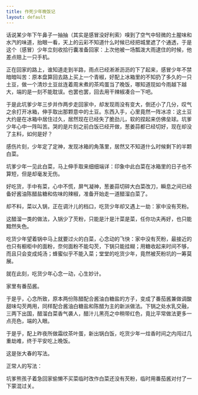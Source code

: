 ```yaml
---
title: 作死少年晚饭记
layout: default
---
```


话说某少年下午鼻子一抽抽（其实是感冒没好利索）嗅到了空气中轻微的土腥味和水汽的味道，抬眼一看，天上的云彩不知道什么时候已经把城里遮了个通透，于是这个（感冒）少年立刻收拾行囊准备回家：上次他被一场瓢泼大雨逮住的时候，他差点赔上一只手机。

正在回家的路上，谁知道走到半路，雨点已经淅淅沥沥的下了起来，感冒少年不禁暗暗叫苦：原本盘算回去路上买上一个青椒，好配上冰箱里的不知扔了多久的一只土豆，做一个清炒土豆丝连着周末煮的茶鸡蛋当了晚饭，哪知道现如今雨越下越大，端的是一刻不能耽误。也罢也罢，回去用干辣椒凑合一下吧。

于是此坑爹少年三步并作两步走回家中，却发现雨没有变大，倒还小了几分，叹气之余打开冰箱，伸手取出那颗意中的土豆。东西入手，心里竟然一阵冰凉：这土豆大约是在冰箱中居住过久，居然现在已经失了脆劲儿，软的捏起来仿佛垒球。坑爹少年心中一阵叫苦。哭的是片刻之前白饭已经开做，葱姜蒜都已经切好，现在却没了主料，如何是好？

感伤片刻，少年定了定神，发现冰箱的角落里，居然又不知道什么时候剩下的半颗白菜。

坑爹少年一见此白菜，马上伸手取来细细端详：印象中此白菜在冰箱里的日子也不算短，但是却毫发无伤。

好吃货，手中有菜，心中不慌，屏气凝神，葱姜蒜切碎大白菜改刀，瞬息之间已经备好酱油陈醋盐糖和佐味的辣椒，准备开始走一道醋溜白菜了。

却不料，菜以入锅，正在调汁儿的档口，吃货少年却又遇上一劫：家中没有芡粉。

这醋溜一类的做法，入锅少了芡粉，只能是汁是汁菜是菜，任你功夫再好，也只能黯然失色。

吃货少年望着锅中马上就要过火的白菜，心念动的飞快：家中没有芡粉，最接近的也只有橱柜中的面粉，奈何面粉不能勾芡，下锅只能挂糊；用糖收起来时间不够，而且只会变成炖汤；蜂蜜似乎不能入菜；堂堂的吃货少年，竟然被芡粉坑的一筹莫展。

就在此刻，吃货少年心念一动，心生妙计。

家里有番茄酱。

于是乎，心念所致，原本两份陈醋配合酱油白糖盐的方子，变成了番茄酱兼做调酸甜味勾芡两用，同样配合酱油白糖盐和陈醋为主的新派做法。下锅之处水乳交融，三两下出国，醋溜白菜香气袭人，醋汁儿黑亮之中稍带红色，竟比平常做法更多一点亮色，端的入眼。

于是乎，配上昨夜所做霜纹茶叶蛋，新出锅白饭，吃货少年一炷香时间之内闯过几重劫难，终于平安吃上晚饭。

这是张大春的写法。

正常人的写法：

坑爹熊孩子着急回家偷懒不买菜临时改作白菜还没有芡粉，临时用番茄酱对付了一下蒙混过关。